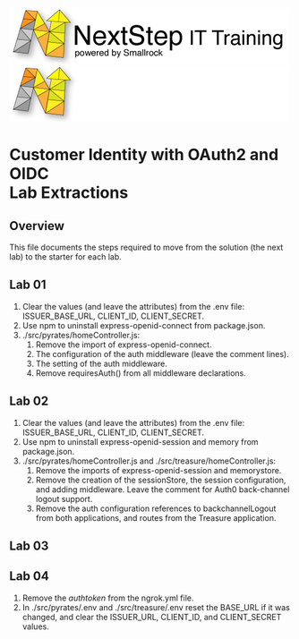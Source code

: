 ![Banner Light](./.assets/nsbanner-light.png#gh-light-mode-only)
![banner Dark](./.assets/nsbanner-dark.png#gh-dark-mode-only)

# Customer Identity with OAuth2 and OIDC<br>Lab Extractions

## Overview

This file documents the steps required to move from the solution (the next lab) to the starter for each lab.

## Lab 01

1. Clear the values (and leave the attributes) from the .env file: ISSUER_BASE_URL, CLIENT_ID, CLIENT_SECRET.
1. Use npm to uninstall express-openid-connect from package.json.
1. ./src/pyrates/homeController.js:
    1. Remove the import of express-openid-connect.
    1. The configuration of the auth middleware (leave the comment lines).
    1. The setting of the auth middleware.
    1. Remove requiresAuth() from all middleware declarations.

## Lab 02

1. Clear the values (and leave the attributes) from the .env file: ISSUER_BASE_URL, CLIENT_ID, CLIENT_SECRET.
1. Use npm to uninstall express-openid-session and memory from package.json.
1. ./src/pyrates/homeController.js and ./src/treasure/homeController.js:
    1. Remove the imports of express-openid-session and memorystore.
    1. Remove the creation of the sessionStore, the session configuration, and adding middleware. Leave the comment for Auth0 back-channel logout support.
    1. Remove the auth configuration references to backchannelLogout from both applications, and routes from the Treasure application.

## Lab 03

## Lab 04

1. Remove the *authtoken* from the ngrok.yml file.
1. In ./src/pyrates/.env and ./src/treasure/.env reset the BASE_URL if it was changed, and clear the ISSUER_URL, CLIENT_ID, and CLIENT_SECRET values.

